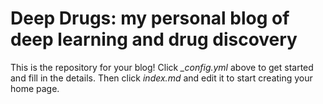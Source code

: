 # Deep Drugs: my personal blog of deep learning and drug discovery

This is the repository for your blog! Click *_config.yml* above to get started and fill in the details. Then click *index.md* and edit it to start creating your home page.

